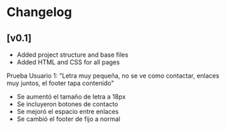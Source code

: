 # Changelog

## [v0.1]
- Added project structure and base files
- Added HTML and CSS for all pages

Prueba Usuario 1:
"Letra muy pequeña, no se ve como contactar, enlaces muy juntos, el footer tapa contenido"
- Se aumentó el tamaño de letra a 18px
- Se incluyeron botones de contacto
- Se mejoró el espacio entre enlaces
- Se cambió el footer de fijo a normal

